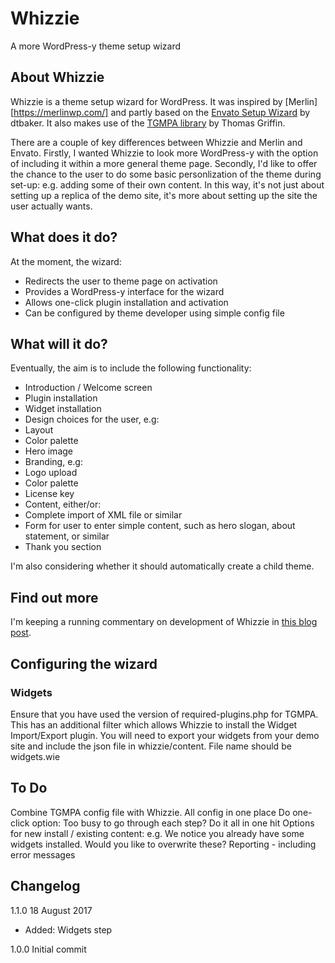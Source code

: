 # Whizzie
A more WordPress-y theme setup wizard

## About Whizzie

Whizzie is a theme setup wizard for WordPress. It was inspired by [Merlin][https://merlinwp.com/] and partly based on the [Envato Setup Wizard](https://github.com/dtbaker/envato-wp-theme-setup-wizard) by dtbaker. It also makes use of the [TGMPA library](https://github.com/TGMPA/TGM-Plugin-Activation) by Thomas Griffin.

There are a couple of key differences between Whizzie and Merlin and Envato. Firstly, I wanted Whizzie to look more WordPress-y with the option of including it within a more general theme page. Secondly, I'd like to offer the chance to the user to do some basic personlization of the theme during set-up: e.g. adding some of their own content. In this way, it's not just about setting up a replica of the demo site, it's more about setting up the site the user actually wants.

## What does it do?

At the moment, the wizard:

* Redirects the user to theme page on activation
* Provides a WordPress-y interface for the wizard
* Allows one-click plugin installation and activation
* Can be configured by theme developer using simple config file

## What will it do?

Eventually, the aim is to include the following functionality:

* Introduction / Welcome screen
* Plugin installation
* Widget installation
* Design choices for the user, e.g:
 * Layout
 * Color palette
 * Hero image
* Branding, e.g:
 * Logo upload
 * Color palette
* License key
* Content, either/or:
 * Complete import of XML file or similar
 * Form for user to enter simple content, such as hero slogan, about statement, or similar
* Thank you section

I'm also considering whether it should automatically create a child theme.

## Find out more

I'm keeping a running commentary on development of Whizzie in [this blog post](https://catapultthemes.com/towards-a-theme-setup-wizard/).

## Configuring the wizard

### Widgets
Ensure that you have used the version of required-plugins.php for TGMPA. This has an additional filter which allows Whizzie to install the Widget Import/Export plugin.
You will need to export your widgets from your demo site and include the json file in whizzie/content. File name should be widgets.wie

## To Do
Combine TGMPA config file with Whizzie. All config in one place
Do one-click option: Too busy to go through each step? Do it all in one hit
Options for new install / existing content: e.g. We notice you already have some widgets installed. Would you like to overwrite these?
Reporting - including error messages

## Changelog

1.1.0 18 August 2017
* Added: Widgets step

1.0.0 Initial commit